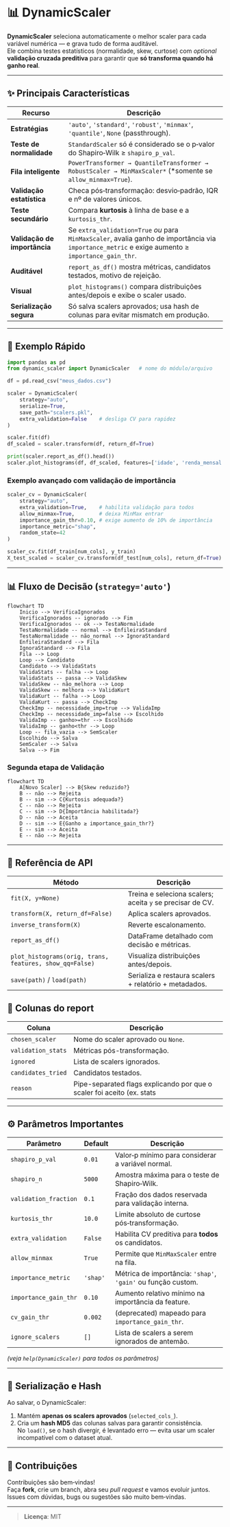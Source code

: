 # 📊 DynamicScaler

**DynamicScaler** seleciona automaticamente o melhor scaler para cada variável numérica — e grava tudo de forma auditável.  
Ele combina testes estatísticos (normalidade, skew, curtose) com *optional* **validação cruzada preditiva** para garantir que **só transforma quando há ganho real**.

---

## ✨ Principais Características

| Recurso | Descrição |
|---------|-----------|
| **Estratégias** | `'auto'`, `'standard'`, `'robust'`, `'minmax'`, `'quantile'`, `None` (passthrough). |
| **Teste de normalidade** | `StandardScaler` só é considerado se o p‑valor do Shapiro‑Wilk ≥ `shapiro_p_val`. |
| **Fila inteligente** | `PowerTransformer → QuantileTransformer → RobustScaler → MinMaxScaler*` (*somente se `allow_minmax=True`). |
| **Validação estatística** | Checa pós‑transformação: desvio‑padrão, IQR e nº de valores únicos. |
| **Teste secundário** | Compara **kurtosis** à linha de base e a `kurtosis_thr`. |
| **Validação de importância** | Se `extra_validation=True` *ou* para `MinMaxScaler`, avalia ganho de importância via `importance_metric` e exige aumento ≥ `importance_gain_thr`. |
| **Auditável** | `report_as_df()` mostra métricas, candidatos testados, motivo de rejeição. |
| **Visual** | `plot_histograms()` compara distribuições antes/depois e exibe o scaler usado. |
| **Serialização segura** | Só salva scalers aprovados; usa hash de colunas para evitar mismatch em produção. |

---

## 🚀 Exemplo Rápido

```python
import pandas as pd
from dynamic_scaler import DynamicScaler   # nome do módulo/arquivo

df = pd.read_csv("meus_dados.csv")

scaler = DynamicScaler(
    strategy="auto",
    serialize=True,
    save_path="scalers.pkl",
    extra_validation=False    # desliga CV para rapidez
)

scaler.fit(df)
df_scaled = scaler.transform(df, return_df=True)

print(scaler.report_as_df().head())
scaler.plot_histograms(df, df_scaled, features=['idade', 'renda_mensal'])
```

### Exemplo avançado com validação de importância

```python
scaler_cv = DynamicScaler(
    strategy="auto",
    extra_validation=True,    # habilita validação para todos
    allow_minmax=True,        # deixa MinMax entrar
    importance_gain_thr=0.10, # exige aumento de 10% de importância
    importance_metric="shap",
    random_state=42
)

scaler_cv.fit(df_train[num_cols], y_train)
X_test_scaled = scaler_cv.transform(df_test[num_cols], return_df=True)
```

---

## 📊 Fluxo de Decisão (`strategy='auto'`)

```mermaid
flowchart TD
    Inicio --> VerificaIgnorados
    VerificaIgnorados -- ignorado --> Fim
    VerificaIgnorados -- ok --> TestaNormalidade
    TestaNormalidade -- normal --> EnfileiraStandard
    TestaNormalidade -- não_normal --> IgnoraStandard
    EnfileiraStandard --> Fila
    IgnoraStandard --> Fila
    Fila --> Loop
    Loop --> Candidato
    Candidato --> ValidaStats
    ValidaStats -- falha --> Loop
    ValidaStats -- passa --> ValidaSkew
    ValidaSkew -- não_melhora --> Loop
    ValidaSkew -- melhora --> ValidaKurt
    ValidaKurt -- falha --> Loop
    ValidaKurt -- passa --> CheckImp
    CheckImp -- necessidade_imp=true --> ValidaImp
    CheckImp -- necessidade_imp=false --> Escolhido
    ValidaImp -- ganho>=thr --> Escolhido
    ValidaImp -- ganho<thr --> Loop
    Loop -- fila_vazia --> SemScaler
    Escolhido --> Salva
    SemScaler --> Salva
    Salva --> Fim
```

### Segunda etapa de Validação

```mermaid
flowchart TD
    A[Novo Scaler] --> B{Skew reduzido?}
    B -- não --> Rejeita
    B -- sim --> C{Kurtosis adequada?}
    C -- não --> Rejeita
    C -- sim --> D{Importância habilitada?}
    D -- não --> Aceita
    D -- sim --> E{Ganho ≥ importance_gain_thr?}
    E -- sim --> Aceita
    E -- não --> Rejeita
```

---

## 📒 Referência de API

| Método | Descrição |
|--------|-----------|
| `fit(X, y=None)` | Treina e seleciona scalers; aceita `y` se precisar de CV. |
| `transform(X, return_df=False)` | Aplica scalers aprovados. |
| `inverse_transform(X)` | Reverte escalonamento. |
| `report_as_df()` | DataFrame detalhado com decisão e métricas. |
| `plot_histograms(orig, trans, features, show_qq=False)` | Visualiza distribuições antes/depois. |
| `save(path)` / `load(path)` | Serializa e restaura scalers + relatório + metadados. |

## 📝 Colunas do report

| Coluna | Descrição |
|--------|-----------|
| `chosen_scaler` | Nome do scaler aprovado ou `None`. |
| `validation_stats` | Métricas pós-transformação. |
| `ignored` | Lista de scalers ignorados. |
| `candidates_tried` | Candidatos testados. |
| `reason` | Pipe-separated flags explicando por que o scaler foi aceito (ex. stats|skew|kurt|imp). |

---

## ⚙️ Parâmetros Importantes

| Parâmetro | Default | Descrição |
|-----------|---------|-----------|
| `shapiro_p_val` | `0.01` | Valor‑p mínimo para considerar a variável normal. |
| `shapiro_n` | `5000` | Amostra máxima para o teste de Shapiro‑Wilk. |
| `validation_fraction` | `0.1` | Fração dos dados reservada para validação interna. |
| `kurtosis_thr` | `10.0` | Limite absoluto de curtose pós‑transformação. |
| `extra_validation` | `False` | Habilita CV preditiva para **todos** os candidatos. |
| `allow_minmax` | `True` | Permite que `MinMaxScaler` entre na fila. |
| `importance_metric` | `'shap'` | Métrica de importância: `'shap'`, `'gain'` ou função custom. |
| `importance_gain_thr` | `0.10` | Aumento relativo mínimo na importância da feature. |
| `cv_gain_thr` | `0.002` | (deprecated) mapeado para `importance_gain_thr`. |
| `ignore_scalers` | `[]` | Lista de scalers a serem ignorados de antemão. |

*(veja `help(DynamicScaler)` para todos os parâmetros)*

---

## 🔐 Serialização e Hash

Ao salvar, o DynamicScaler:
1. Mantém **apenas os scalers aprovados** (`selected_cols_`).
2. Cria um **hash MD5** das colunas salvas para garantir consistência.  
   No `load()`, se o hash divergir, é levantado erro — evita usar um scaler
   incompatível com o dataset atual.

---

## 🤝 Contribuições

Contribuições são bem‑vindas!  
Faça **fork**, crie um branch, abra seu *pull request* e vamos evoluir juntos.  
Issues com dúvidas, bugs ou sugestões são muito bem‑vindas.

---

> **Licença**: MIT
